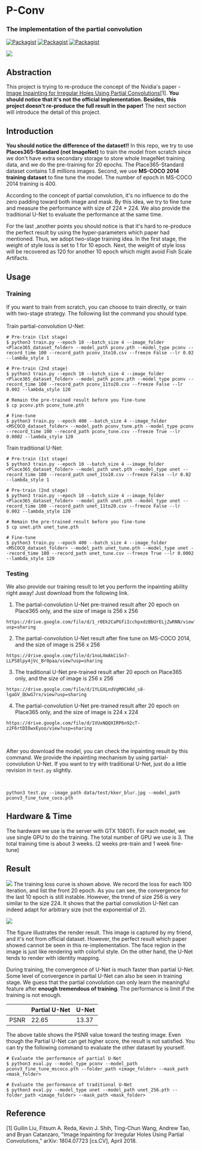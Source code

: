 # P-Conv
### The implementation of the partial convolution

[![Packagist](https://img.shields.io/badge/Pytorch-0.4.0+-red.svg)]()
[![Packagist](https://img.shields.io/badge/Torchvision-0.2.0-red.svg)]()
[![Packagist](https://img.shields.io/badge/Python-3.5.2-blue.svg)]()

![](https://cdn-images-1.medium.com/max/2000/1*HUmj7An3CvGrJiTZAgiHBw.png)


Abstraction
---
This project is trying to re-produce the concept of the Nvidia's paper - [Image Inpainting for Irregular Holes Using Partial Convolutions](https://arxiv.org/abs/1804.07723)[1]. **You should notice that it's not the official implementation. Besides, this project doesn't re-produce the full result in the paper!** The next section will introduce the detail of this project.    

Introduction
---
**You should notice the difference of the dataset!!** In this repo, we try to use **Places365-Standard (not ImageNet)** to train the model from scratch since we don't have extra secondary storage to store whole ImageNet training data, and we do the pre-training for 20 epochs. The Place365-Standard dataset contains 1.8 millions images. Second, we use **MS-COCO 2014 training dataset** to fine tune the model. The number of epoch in MS-COCO 2014 training is 400.    

According to the concept of partial convolution, it's no influence to do the zero padding toward both image and mask. By this idea, we try to fine tune and measure the performance with size of 224 * 224. We also provide the traditional U-Net to evaluate the performance at the same time.        

For the last ,another points you should notice is that it's hard to re-produce the perfect result by using the hyper-parameters which paper had mentioned. Thus, we adopt two-stage training idea. In the first stage, the weight of style loss is set to 1 for 10 epoch. Next, the weight of style loss will be recovered as 120 for another 10 epoch which might avoid Fish Scale Artifacts.     

Usage
---
### Training
If you want to train from scratch, you can choose to train directly, or train with two-stage strategy. The following list the command you should type.    
<br/>
Train partial-convolution U-Net: 
```
# Pre-train (1st stage)
$ python3 train.py --epoch 10 --batch_size 4 --image_folder <Place365_dataset_folder> --model_path pconv.pth --model_type pconv --record_time 100 --record_path pconv_1to10.csv --freeze False --lr 0.02 --lambda_style 1 

# Pre-train (2nd stage)
$ python3 train.py --epoch 10 --batch_size 4 --image_folder <Place365_dataset_folder> --model_path pconv.pth --model_type pconv --record_time 100 --record_path pconv_11to20.csv --freeze False --lr 0.002 --lambda_style 120 

# Remain the pre-trained result before you fine-tune
$ cp pconv.pth pconv_tune.pth

# Fine-tune
$ python3 train.py --epoch 400 --batch_size 4 --image_folder <MSCOCO_dataset_folder> --model_path pconv_tune.pth --model_type pconv --record_time 100 --record_path pconv_tune.csv --freeze True --lr 0.0002 --lambda_style 120 
```

Train traditional U-Net:
```
# Pre-train (1st stage)
$ python3 train.py --epoch 10 --batch_size 4 --image_folder <Place365_dataset_folder> --model_path unet.pth --model_type unet --record_time 100 --record_path unet_1to10.csv --freeze False --lr 0.02 --lambda_style 1 

# Pre-train (2nd stage)
$ python3 train.py --epoch 10 --batch_size 4 --image_folder <Place365_dataset_folder> --model_path unet.pth --model_type unet --record_time 100 --record_path unet_11to20.csv --freeze False --lr 0.002 --lambda_style 120 

# Remain the pre-trained result before you fine-tune
$ cp unet.pth unet_tune.pth

# Fine-tune
$ python3 train.py --epoch 400 --batch_size 4 --image_folder <MSCOCO_dataset_folder> --model_path unet_tune.pth --model_type unet --record_time 100 --record_path unet_tune.csv --freeze True --lr 0.0002 --lambda_style 120 
```

### Testing
We also provide our training result to let you perform the inpainting ability right away! Just download from the following link.    

1. The partial-convolution U-Net pre-trained result after 20 epoch on Place365 only, and the size of image is 256 x 256
```
https://drive.google.com/file/d/1_r0Ek2CaPGfiIcchpxdzBbUrELjZwRNN/view?usp=sharing
```

2. The partial-convolution U-Net result after fine tune on MS-COCO 2014, and the size of image is 256 x 256
```
https://drive.google.com/file/d/1noLXmAkCiSn7-LLPS8lpy4jVc_Br0paa/view?usp=sharing
```

3. The traditional U-Net pre-trained result after 20 epoch on Place365 only, and the size of image is 256 x 256
```
https://drive.google.com/file/d/1YLGXLndVgM0CkRd_s8-lgaGV_QUwG7rx/view?usp=sharing
```

4. The partial-convolution U-Net pre-trained result after 20 epoch on Place365 only, and the size of image is 224 x 224
```
https://drive.google.com/file/d/1VUxNQQXIRP6n92cT-z2F6rtDIOwxEyoo/view?usp=sharing
```
<br/>    

After you download the model, you can check the inpainting result by this command. We provide the inpainting mechanism by using partial-convolution U-Net. If you want to try with traditional U-Net, just do a little revision in `test.py` slightly.     

<br/>     
    
```
python3 test.py --image_path data/test/kker_blur.jpg --model_path pconv3_fine_tune_coco.pth
```

Hardware & Time
---
The hardware we use is the server with GTX 1080Ti. For each model, we use single GPU to do the training. The total number of GPU we use is 3. The total training time is about 3 weeks. (2 weeks pre-train and 1 week fine-tune)  

Result
---
![](https://github.com/SunnerLi/P-Conv/blob/master/appendix/merge.png)
The training loss curve is shown above. We record the loss for each 100 iteration, and list the front 20 epoch. As you can see, the convergence for the last 10 epoch is still instable. However, the trend of size 256 is very similar to the size 224. It shows that the partial convolution U-Net can indeed adapt for arbitrary size (not the exponential of 2).         

![](https://github.com/SunnerLi/P-Conv/blob/master/appendix/kker_merge.png)

The figure illustrates the render result. This image is captured by my friend, and it's not from official dataset.  However, the perfect result which paper showed cannot be seen in this re-implementation. The face region in the image is just like rendering with colorful style. On the other hand, the U-Net tends to render with identity mapping.    

During training, the convergence of U-Net is much faster than partial U-Net. Some level of convergence in partial U-Net can also be seen in training stage. We guess that the partial convolution can only learn the meaningful feature after **enough tremendous of training**. The performance is limit if the training is not enough.    

|   | Partial U-Net  | U-Net  |   
|---|---|---|
| PSNR  | 22.65  | 13.37  |

The above table shows the PSNR value toward the testing image. Even though the Partial U-Net can get higher score, the result is not satisfied. You can try the following command to evaluate the other dataset by yourself.    

```
# Evaluate the performance of partial U-Net
$ python3 eval.py --model_type pconv --model_path pconv3_fine_tune_mscoco.pth --folder_path <image_folder> --mask_path  <mask_folder>

# Evaluate the performance of traditional U-Net
$ python3 eval.py --model_type unet --model_path unet_256.pth --folder_path <image_folder> --mask_path <mask_folder>
```

Reference
---
[1] Guilin Liu, Fitsum A. Reda, Kevin J. Shih, Ting-Chun Wang, Andrew Tao, and Bryan Catanzaro, "Image Inpainting for Irregular Holes Using Partial Convolutions,"  arXiv: 1804.07723 [cs.CV], April 2018.
       